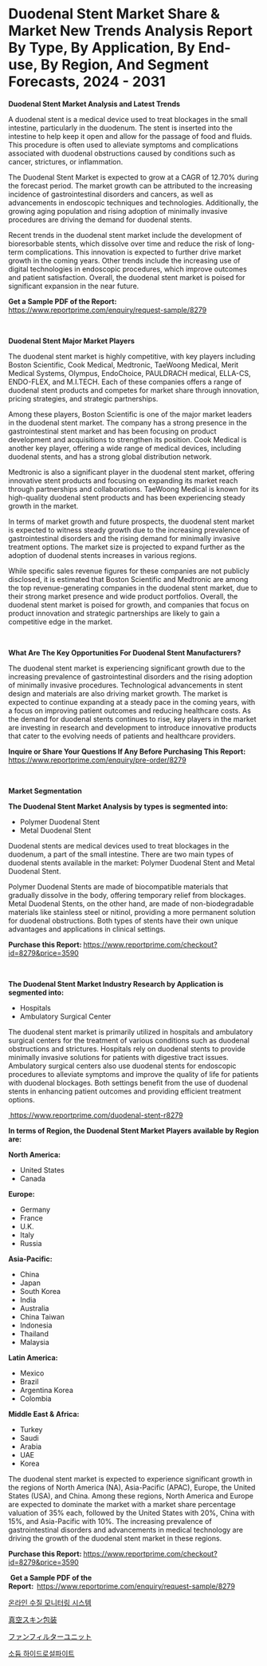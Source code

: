 <p><h1>Duodenal Stent Market Share & Market New Trends Analysis Report By Type, By Application, By End-use, By Region, And Segment Forecasts, 2024 - 2031</h1></p><p><strong>Duodenal Stent Market Analysis and Latest Trends</strong></p>
<p><p>A duodenal stent is a medical device used to treat blockages in the small intestine, particularly in the duodenum. The stent is inserted into the intestine to help keep it open and allow for the passage of food and fluids. This procedure is often used to alleviate symptoms and complications associated with duodenal obstructions caused by conditions such as cancer, strictures, or inflammation.</p><p>The Duodenal Stent Market is expected to grow at a CAGR of 12.70% during the forecast period. The market growth can be attributed to the increasing incidence of gastrointestinal disorders and cancers, as well as advancements in endoscopic techniques and technologies. Additionally, the growing aging population and rising adoption of minimally invasive procedures are driving the demand for duodenal stents.</p><p>Recent trends in the duodenal stent market include the development of bioresorbable stents, which dissolve over time and reduce the risk of long-term complications. This innovation is expected to further drive market growth in the coming years. Other trends include the increasing use of digital technologies in endoscopic procedures, which improve outcomes and patient satisfaction. Overall, the duodenal stent market is poised for significant expansion in the near future.</p></p>
<p><strong>Get a Sample PDF of the Report:&nbsp;</strong> <a href="https://www.reportprime.com/enquiry/request-sample/8279">https://www.reportprime.com/enquiry/request-sample/8279</a></p>
<p>&nbsp;</p>
<p><strong>Duodenal Stent Major Market Players</strong></p>
<p><p>The duodenal stent market is highly competitive, with key players including Boston Scientific, Cook Medical, Medtronic, TaeWoong Medical, Merit Medical Systems, Olympus, EndoChoice, PAULDRACH medical, ELLA-CS, ENDO-FLEX, and M.I.TECH. Each of these companies offers a range of duodenal stent products and competes for market share through innovation, pricing strategies, and strategic partnerships.</p><p>Among these players, Boston Scientific is one of the major market leaders in the duodenal stent market. The company has a strong presence in the gastrointestinal stent market and has been focusing on product development and acquisitions to strengthen its position. Cook Medical is another key player, offering a wide range of medical devices, including duodenal stents, and has a strong global distribution network.</p><p>Medtronic is also a significant player in the duodenal stent market, offering innovative stent products and focusing on expanding its market reach through partnerships and collaborations. TaeWoong Medical is known for its high-quality duodenal stent products and has been experiencing steady growth in the market.</p><p>In terms of market growth and future prospects, the duodenal stent market is expected to witness steady growth due to the increasing prevalence of gastrointestinal disorders and the rising demand for minimally invasive treatment options. The market size is projected to expand further as the adoption of duodenal stents increases in various regions.</p><p>While specific sales revenue figures for these companies are not publicly disclosed, it is estimated that Boston Scientific and Medtronic are among the top revenue-generating companies in the duodenal stent market, due to their strong market presence and wide product portfolios. Overall, the duodenal stent market is poised for growth, and companies that focus on product innovation and strategic partnerships are likely to gain a competitive edge in the market.</p></p>
<p>&nbsp;</p>
<p><strong>What Are The Key Opportunities For Duodenal Stent Manufacturers?</strong></p>
<p><p>The duodenal stent market is experiencing significant growth due to the increasing prevalence of gastrointestinal disorders and the rising adoption of minimally invasive procedures. Technological advancements in stent design and materials are also driving market growth. The market is expected to continue expanding at a steady pace in the coming years, with a focus on improving patient outcomes and reducing healthcare costs. As the demand for duodenal stents continues to rise, key players in the market are investing in research and development to introduce innovative products that cater to the evolving needs of patients and healthcare providers.</p></p>
<p><strong>Inquire or Share Your Questions If Any Before Purchasing This Report:</strong> <a href="https://www.reportprime.com/enquiry/pre-order/8279">https://www.reportprime.com/enquiry/pre-order/8279</a></p>
<p>&nbsp;</p>
<p><strong>Market Segmentation</strong></p>
<p><strong>The Duodenal Stent Market Analysis by types is segmented into:</strong></p>
<p><ul><li>Polymer Duodenal Stent</li><li>Metal Duodenal Stent</li></ul></p>
<p><p>Duodenal stents are medical devices used to treat blockages in the duodenum, a part of the small intestine. There are two main types of duodenal stents available in the market: Polymer Duodenal Stent and Metal Duodenal Stent. </p><p>Polymer Duodenal Stents are made of biocompatible materials that gradually dissolve in the body, offering temporary relief from blockages. Metal Duodenal Stents, on the other hand, are made of non-biodegradable materials like stainless steel or nitinol, providing a more permanent solution for duodenal obstructions. Both types of stents have their own unique advantages and applications in clinical settings.</p></p>
<p><strong>Purchase this Report:&nbsp;</strong><a href="https://www.reportprime.com/checkout?id=8279&price=3590">https://www.reportprime.com/checkout?id=8279&price=3590</a></p>
<p>&nbsp;</p>
<p><strong>The Duodenal Stent Market Industry Research by Application is segmented into:</strong></p>
<p><ul><li>Hospitals</li><li>Ambulatory Surgical Center</li></ul></p>
<p><p>The duodenal stent market is primarily utilized in hospitals and ambulatory surgical centers for the treatment of various conditions such as duodenal obstructions and strictures. Hospitals rely on duodenal stents to provide minimally invasive solutions for patients with digestive tract issues. Ambulatory surgical centers also use duodenal stents for endoscopic procedures to alleviate symptoms and improve the quality of life for patients with duodenal blockages. Both settings benefit from the use of duodenal stents in enhancing patient outcomes and providing efficient treatment options.</p></p>
<p><a href="https://www.reportprime.com/duodenal-stent-r8279">&nbsp;https://www.reportprime.com/duodenal-stent-r8279</a></p>
<p><strong>In terms of Region, the Duodenal Stent Market Players available by Region are:</strong></p>
<p>
    <p> <strong> North America: </strong>
        <ul>
            <li>United States</li>
            <li>Canada</li>
        </ul>
        </p> 
    <p> <strong> Europe: </strong>
        <ul>
            <li>Germany</li>
            <li>France</li>
            <li>U.K.</li>
            <li>Italy</li>
            <li>Russia</li>
        </ul>
        </p> 
    <p> <strong> Asia-Pacific: </strong>
        <ul>
            <li>China</li>
            <li>Japan</li>
            <li>South Korea</li>
            <li>India</li>
            <li>Australia</li>
            <li>China Taiwan</li>
            <li>Indonesia</li>
            <li>Thailand</li>
            <li>Malaysia</li>
        </ul>
        </p> 
    <p> <strong> Latin America: </strong>
        <ul>
            <li>Mexico</li>
            <li>Brazil</li>
            <li>Argentina Korea</li>
            <li>Colombia</li>
        </ul>
        </p> 
    <p> <strong> Middle East & Africa: </strong>
        <ul>
            <li>Turkey</li>
            <li>Saudi</li>
            <li>Arabia</li>
            <li>UAE</li>
            <li>Korea</li>
        </ul>
    </p>
    </p>
<p><p>The duodenal stent market is expected to experience significant growth in the regions of North America (NA), Asia-Pacific (APAC), Europe, the United States (USA), and China. Among these regions, North America and Europe are expected to dominate the market with a market share percentage valuation of 35% each, followed by the United States with 20%, China with 15%, and Asia-Pacific with 10%. The increasing prevalence of gastrointestinal disorders and advancements in medical technology are driving the growth of the duodenal stent market in these regions.</p></p>
<p><strong>Purchase this Report: </strong><a href="https://www.reportprime.com/checkout?id=8279&price=3590">https://www.reportprime.com/checkout?id=8279&price=3590</a></p>
<p>&nbsp;<strong>Get a Sample PDF of the Report:&nbsp;&nbsp;</strong><a href="https://www.reportprime.com/enquiry/request-sample/8279">https://www.reportprime.com/enquiry/request-sample/8279</a></p>
<p><strong></strong></p>
<p><p><a href="https://medium.com/@darrellacocha676/%EC%98%A8%EB%9D%BC%EC%9D%B8-%EC%88%98%EC%A7%88-%EB%AA%A8%EB%8B%88%ED%84%B0%EB%A7%81-%EC%8B%9C%EC%8A%A4%ED%85%9C-%EC%8B%9C%EC%9E%A5-%EC%84%B1%EA%B3%B5%EC%A0%81%EC%9D%B8-%EB%B9%84%EC%A6%88%EB%8B%88%EC%8A%A4-%EC%A0%84%EB%9E%B5%EC%9D%98-%EC%97%B4%EC%87%A0-2031%EB%85%84%EA%B9%8C%EC%A7%80-%EC%98%88%EC%83%81-f1d37794e86b">온라인 수질 모니터링 시스템</a></p><p><a href="https://medium.com/@julian6skinner/%E7%9C%9F%E7%A9%BA%E3%82%B9%E3%82%AD%E3%83%B3%E3%83%91%E3%83%83%E3%82%B1%E3%83%BC%E3%82%B8%E3%83%B3%E3%82%B0%E5%B8%82%E5%A0%B4-2031%E5%B9%B4%E3%81%BE%E3%81%A7%E3%81%AE%E3%83%88%E3%83%AC%E3%83%B3%E3%83%89-%E4%BA%88%E6%B8%AC-%E7%AB%B6%E4%BA%89%E5%88%86%E6%9E%90-1e3a14ccfac3">真空スキン包装</a></p><p><a href="https://medium.com/@leonardgreene1/%E3%83%95%E3%82%A1%E3%83%B3%E3%83%95%E3%82%A3%E3%83%AB%E3%82%BF%E3%83%BC%E3%83%A6%E3%83%8B%E3%83%83%E3%83%88%E5%B8%82%E5%A0%B4-%E7%AB%B6%E4%BA%89%E5%88%86%E6%9E%90-%E5%B8%82%E5%A0%B4%E5%8B%95%E5%90%91-2031%E5%B9%B4%E3%81%BE%E3%81%A7%E3%81%AE%E4%BA%88%E6%B8%AC-67b7d46d6885">ファンフィルターユニット</a></p><p><a href="https://medium.com/@bruiser75687/%EC%86%8C%EB%93%90-%ED%95%98%EC%9D%B4%EB%93%9C%EB%A1%9C%EC%84%A4%ED%8E%98%EC%9D%B4%ED%8A%B8-%EC%8B%9C%EC%9E%A5-%EC%8B%9C%EC%9E%A5-cagr-%EC%8B%9C%EC%9E%A5-%EB%8F%99%ED%96%A5-%EA%B7%B8%EB%A6%AC%EA%B3%A0-%EC%84%B1%EC%9E%A5-%EC%A0%84%EB%9E%B5%EC%97%90-%EB%8C%80%ED%95%9C-%ED%86%B5%EC%B0%B0%EB%A0%A5-d3e0874f218c">소듐 하이드로설파이트</a></p></p>